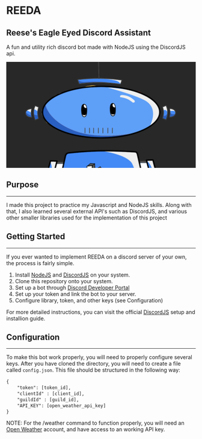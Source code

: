 # REEDA
## Reese's Eagle Eyed Discord Assistant
A fun and utility rich discord bot made with NodeJS using the DiscordJS api. 

![REEDA](REEDAPFP.png)

## Purpose
---
I made this project to practice my Javascript and NodeJS skills. Along with that, I also learned several external API's such as DiscordJS, and various other smaller libraries used for the implementation of this project

## Getting Started
---
If you ever wanted to implement REEDA on a discord server of your own, the process is fairly simple. 
1.  Install [NodeJS](https://nodejs.org/) and [DiscordJS](https://discord.js.org/#/) on your system.
2.  Clone this repository onto your system.
3.  Set up a bot through [Discord Developer Portal]([Link](https://discord.com/developers/applications))
4.  Set up your token and link the bot to your server.
5.  Configure library, token, and other keys (see Configuration)

For more detailed instructions, you can visit the official [DiscordJS](https://discordjs.guide/) setup and installion guide.

## Configuration
---
To make this bot work properly, you will need to properly configure several keys. After you have cloned the directory, you will need to create a file called `config.json`. This file should be structured in the following way:
```
{
    "token": [token_id],
    "clientId" : [client_id],
    "guildId" : [guild_id],
    "API_KEY": [open_weather_api_key]
}
```
NOTE: For the /weather command to function properly, you will need an [Open Weather](https://openweathermap.org/api) account, and have access to an working API key. 


